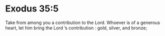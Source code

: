 # Exodus 35:5

Take from among you a contribution to the Lord. Whoever is of a generous heart, let him bring the Lord ’s contribution : gold, silver, and bronze;
